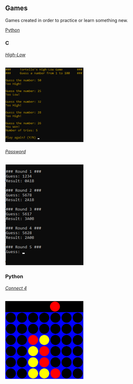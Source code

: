 <!-- Pedro Tortello jul/2020 -->
## Games
Games created in order to practice or learn something new.

[Python](#python)

### C
###### [High-Low](https://github.com/PTortello/Games/tree/master/High-Low)

<img src="/High-Low/highlow.png" alt="image" width="250"/>

###### [Password](https://github.com/PTortello/Games/tree/master/Password)

<img src="/Password/password.png" alt="image" width="250"/>

### Python
###### [Connect 4](https://github.com/PTortello/Games/tree/master/Connect4)

<img src="/Connect4/connect4.png" alt="image" width="250"/>

